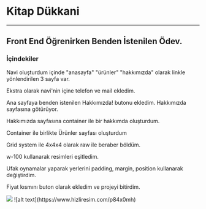 <h1>Kitap Dükkani</h1>
  <hr>
<h2>Front End Öğrenirken Benden İstenilen Ödev.</h2>
<h3>İçindekiler</h3>
<p>Navi oluşturdum içinde "anasayfa" "ürünler" "hakkımızda" olarak linkle yönlendirilen 3 sayfa var.</p>
<p>Ekstra olarak navi'nin içine telefon ve mail ekledim.</p>
<p>Ana sayfaya benden istenilen Hakkımızda! butonu ekledim. Hakkımızda sayfasına götürüyor.</p>
<p>Hakkımızda sayfasına container ile bir hakkımda oluşturdum.</p>
<p>Container ile birlikte Ürünler sayfası oluşturdum</p>
<p>Grid system ile 4x4x4 olarak raw ile beraber böldüm.</p>
<p>w-100 kullanarak resimleri eşitledim.</p>
<p>Ufak oynamalar yaparak yerlerini padding, margin, position kullanarak değiştirdim.</p>
<p>Fiyat kısmını buton olarak ekledim ve projeyi bitirdim.</p>
<img src="https://www.hizliresim.com/p84x0mh">
![alt text](https://www.hizliresim.com/p84x0mh)


